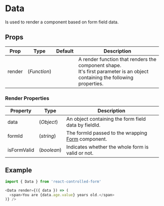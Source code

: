 # Data

Is used to render a component based on form field data.

## Props
| Prop | Type | Default | Description |
| --- | --- | --- | --- | 
| render | (*Function*) | | A render function that renders the component shape. <br>It's first parameter is an object containing the following properties. |

### Render Properties

| Property | Type | Description |
| --- | --- | --- | 
| data | (*Object*) | An object containing the form field data by fieldId. |
| formId | (*string*) | The formId passed to the wrapping [Form](Form.md) component. |
| isFormValid | (*boolean*) | Indicates whether the whole form is valid or not. |

## Example
```javascript
import { Data } from 'react-controlled-form'

<Data render={({ data }) => (
  <span>You are {data.age.value} years old.</span>
)} />
```
